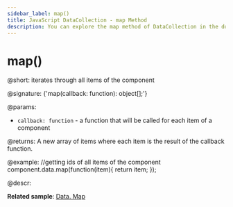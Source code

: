 ```yaml
---
sidebar_label: map()
title: JavaScript DataCollection - map Method 
description: You can explore the map method of DataCollection in the documentation of the DHTMLX JavaScript UI library. Browse developer guides and API reference, try out code examples and live demos, and download a free 30-day evaluation version of DHTMLX Suite.
---
```


# map()

@short: iterates through all items of the component

@signature: {'map(callback: function): object[];'}

@params:
- `callback: function` - a function that will be called for each item of a component

@returns:
A new array of items where each item is the result of the callback function.

@example:
//getting ids of all items of the component
component.data.map(function(item){
    return item;
});

@descr:

**Related sample**: [Data. Map](https://snippet.dhtmlx.com/louctp61)
